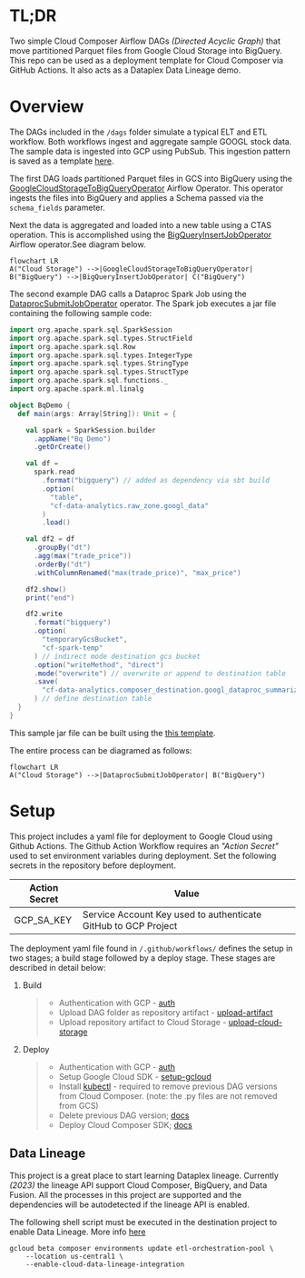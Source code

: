 # TL;DR

Two simple Cloud Composer Airflow DAGs _(Directed Acyclic Graph)_ that move partitioned Parquet files from Google Cloud Storage into BigQuery. This repo can be used as a deployment template for Cloud Composer via GitHub Actions. It also acts as a Dataplex Data Lineage demo.

# Overview

The DAGs included in the `/dags` folder simulate a typical ELT and ETL workflow. Both workflows ingest and aggregate sample GOOGL stock data. The sample data is ingested into GCP using PubSub. This ingestion pattern is saved as a template [here](https://github.com/FioChuck/api-pubsub-ingest).

The first DAG loads partitioned Parquet files in GCS into BigQuery using the [GoogleCloudStorageToBigQueryOperator](https://airflow.apache.org/docs/apache-airflow/1.10.13/_api/airflow/contrib/operators/gcs_to_bq/index.html) Airflow Operator. This operator ingests the files into BigQuery and applies a Schema passed via the `schema_fields` parameter.

Next the data is aggregated and loaded into a new table using a CTAS operation. This is accomplished using the [BigQueryInsertJobOperator](https://airflow.apache.org/docs/apache-airflow-providers-google/stable/operators/cloud/bigquery.html#execute-bigquery-jobs) Airflow operator.See diagram below.

```mermaid
flowchart LR
A("Cloud Storage") -->|GoogleCloudStorageToBigQueryOperator| B("BigQuery") -->|BigQueryInsertJobOperator| C("BigQuery")
```

The second example DAG calls a Dataproc Spark Job using the [DataprocSubmitJobOperator](https://airflow.apache.org/docs/apache-airflow-providers-google/stable/operators/cloud/dataproc.html) operator. The Spark job executes a jar file containing the following sample code:

```scala
import org.apache.spark.sql.SparkSession
import org.apache.spark.sql.types.StructField
import org.apache.spark.sql.Row
import org.apache.spark.sql.types.IntegerType
import org.apache.spark.sql.types.StringType
import org.apache.spark.sql.types.StructType
import org.apache.spark.sql.functions._
import org.apache.spark.ml.linalg

object BqDemo {
  def main(args: Array[String]): Unit = {

    val spark = SparkSession.builder
      .appName("Bq Demo")
      .getOrCreate()

    val df =
      spark.read
        .format("bigquery") // added as dependency via sbt build
        .option(
          "table",
          "cf-data-analytics.raw_zone.googl_data"
        )
        .load()

    val df2 = df
      .groupBy("dt")
      .agg(max("trade_price"))
      .orderBy("dt")
      .withColumnRenamed("max(trade_price)", "max_price")

    df2.show()
    print("end")

    df2.write
      .format("bigquery")
      .option(
        "temporaryGcsBucket",
        "cf-spark-temp"
      ) // indirect mode destination gcs bucket
      .option("writeMethod", "direct")
      .mode("overwrite") // overwrite or append to destination table
      .save(
        "cf-data-analytics.composer_destination.googl_dataproc_summarized"
      ) // define destination table
  }
}

```

This sample jar file can be built using the [this template](https://github.com/FioChuck/scala_template/blob/master/src/main/scala/BqDemo.scala).

The entire process can be diagramed as follows:

```mermaid
flowchart LR
A("Cloud Storage") -->|DataprocSubmitJobOperator| B("BigQuery")
```

# Setup

This project includes a yaml file for deployment to Google Cloud using Github Actions. The Github Action Workflow requires an _"Action Secret"_ used to set environment variables during deployment. Set the following secrets in the repository before deployment.

| Action Secret | Value                                                          |
| ------------- | -------------------------------------------------------------- |
| GCP_SA_KEY    | Service Account Key used to authenticate GitHub to GCP Project |

The deployment yaml file found in `/.github/workflows/` defines the setup in two stages; a build stage followed by a deploy stage. These stages are described in detail below:

1. Build
   > - Authentication with GCP - [auth](https://github.com/google-github-actions/auth)
   > - Upload DAG folder as repository artifact - [upload-artifact](https://github.com/actions/upload-artifact)
   > - Upload repository artifact to Cloud Storage - [upload-cloud-storage](https://github.com/google-github-actions/upload-cloud-storage)
2. Deploy
   > - Authentication with GCP - [auth](https://github.com/google-github-actions/auth)
   > - Setup Google Cloud SDK - [setup-gcloud](https://github.com/google-github-actions/setup-gcloud)
   > - Install [kubectl](https://cloud.google.com/kubernetes-engine/docs/how-to/cluster-access-for-kubectl) - required to remove previous DAG versions from Cloud Composer. (note: the .py files are not removed from GCS)
   > - Delete previous DAG version; [docs](https://cloud.google.com/composer/docs/how-to/using/managing-dags#deleting_a_dag)
   > - Deploy Cloud Composer SDK; [docs](https://cloud.google.com/composer/docs/how-to/using/managing-dags#adding)

## Data Lineage

This project is a great place to start learning Dataplex lineage. Currently _(2023)_ the lineage API support Cloud Composer, BigQuery, and Data Fusion. All the processes in this project are supported and the dependencies will be autodetected if the lineage API is enabled.

The following shell script must be executed in the destination project to enable Data Lineage. More info [here](https://cloud.google.com/composer/docs/composer-2/lineage-integration#enable-integration)

```shell
gcloud beta composer environments update etl-orchestration-pool \
    --location us-central1 \
    --enable-cloud-data-lineage-integration
```
